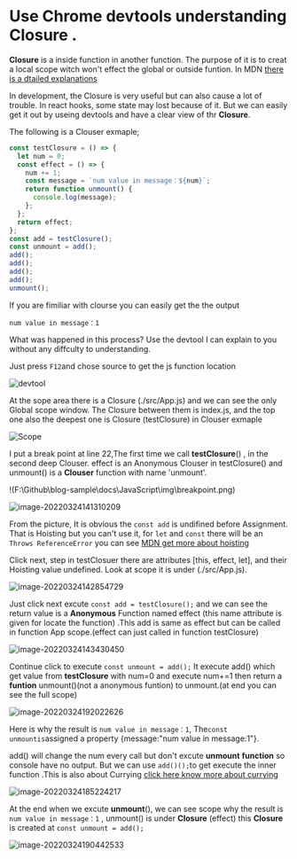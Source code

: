 # Use Chrome devtools understanding Closure .



**Closure** is a inside function in another function. The purpose of it is to creat a local scope witch won't effect the global or outside funtion.  In MDN [there is a dtailed explanations](https://developer.mozilla.org/en-US/docs/Web/JavaScript/Closures)

In development, the Closure is very useful but can also cause a lot of trouble. In react hooks, some state may lost because of it. But we can easily get it out by useing devtools and have a clear view of thr **Closure**.

The following is a Clouser exmaple;

```js
const testClosure = () => {
  let num = 0;
  const effect = () => {
    num += 1;
    const message = `num value in message：${num}`;
    return function unmount() {
      console.log(message);
    };
  };
  return effect;
};
const add = testClosure();
const unmount = add();
add();
add();
add();
add();
unmount();
```

If you are fimiliar with clourse you can easily get the the output 

```
num value in message：1
```

What was happened in this process? Use the devtool I can explain to you without any diffculty to understanding.

Just press `F12`and chose source to get the js function location 

![devtool](F:\Github\blog-sample\docs\JavaScript\img\image-20220324134517641.png)

 At the sope area there is a Closure (./src/App.js) and we can see the only Global scope window. The Closure between them is index.js, and the top one also the deepest one is Closure (testClosure) in Clouser exmaple

![Scope](F:\Github\blog-sample\docs\JavaScript\img\scople.png)

I put a break point at line 22,The first time we call **testClosure**() , in the second deep Clouser. effect is an Anonymous Clouser in testClosure() and unmount() is a **Clouser** function with name 'unmount'.

!(F:\Github\blog-sample\docs\JavaScript\img\breakpoint.png)

![image-20220324141310209](F:\Github\blog-sample\docs\JavaScript\img\breakpoint.png)

From the picture, It is obvious the `const add` is undifined before Assignment. That is  Hoisting but you can't use it, for `let` and `const` there will be an  `Throws ReferenceError` you can see [MDN get more about hoisting](https://developer.mozilla.org/en-US/docs/Glossary/Hoisting)

Click next, step in testClosuer there are attributes [this, effect, let], and their Hoisting value undefined. Look at scope it is under (./src/App.js).

![image-20220324142854729](F:\Github\blog-sample\docs\JavaScript\img\testClosure.png)  	 

Just click next excute `const add = testClosure();` and we can see the return value is a **Anonymous** Function named effect (this name attribute is given for locate the function) .This add is same as effect but can be called in  function App scope.(effect can just called in function testClosure)

![image-20220324143430450](F:\Github\blog-sample\docs\JavaScript\img\returnValue.png)

Continue click to execute `const unmount = add();` It execute add() which get value from **testClosure** with num=0 and execute num+=1 then return a **funtion** unmount()(not a anonymous funtion) to unmount.(at end you can see the full scope)

![image-20220324192022626](F:\Github\blog-sample\docs\JavaScript\img\add.png)

Here is why the result is `num value in message：1`, The`const unmountis`assigned a property {message:"num value in message:1"}.

add() will change the num every call but don't excute **unmount** **function** so console have no output. But we can use `add()();`to get execute the inner function .This is also about Currying [click here know more about currying](https://javascript.info/currying-partials)

![image-20220324185224217](F:\Github\blog-sample\docs\JavaScript\img\inner.png)

At the end when we excute **unmount**(), we can see scope why the result is `num value in message：1` , unmount() is under **Closure** (effect) this **Closure** is created at `const unmount = add();` 

![image-20220324190442533](C:\Users\LMA192\AppData\Roaming\Typora\typora-user-images\image-20220324190442533.png)
